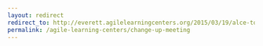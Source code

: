 ```yaml
---
layout: redirect
redirect_to: http://everett.agilelearningcenters.org/2015/03/19/alce-tools-change-up-meeting/
permalink: /agile-learning-centers/change-up-meeting
---
```


